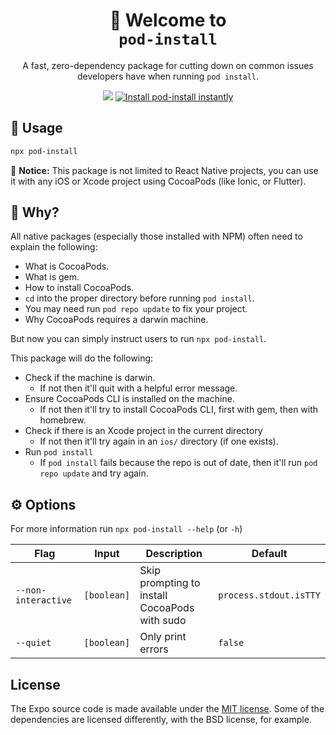 <!-- Title -->
<h1 align="center">
👋 Welcome to <br><code>pod-install</code>
</h1>

<p align="center">A fast, zero-dependency package for cutting down on common issues developers have when running <code>pod install</code>.</p>

<p align="center">
  <img src="https://flat.badgen.net/packagephobia/install/pod-install">
  
  <a href="https://www.npmjs.com/package/pod-install">
    <img alt="Install pod-install instantly" src="https://flat.badgen.net/npm/dw/pod-install" target="_blank" />
  </a>
</p>

<!-- Body -->

## 🚀 Usage

```sh
npx pod-install
```

👋 **Notice:** This package is not limited to React Native projects, you can use it with any iOS or Xcode project using CocoaPods (like Ionic, or Flutter).

## 🤔 Why?

All native packages (especially those installed with NPM) often need to explain the following:

- What is CocoaPods.
- What is gem.
- How to install CocoaPods.
- `cd` into the proper directory before running `pod install`.
- You may need run `pod repo update` to fix your project.
- Why CocoaPods requires a darwin machine.

But now you can simply instruct users to run `npx pod-install`.

This package will do the following:

- Check if the machine is darwin.
  - If not then it'll quit with a helpful error message.
- Ensure CocoaPods CLI is installed on the machine.
  - If not then it'll try to install CocoaPods CLI, first with gem, then with homebrew.
- Check if there is an Xcode project in the current directory
  - If not then it'll try again in an `ios/` directory (if one exists).
- Run `pod install`
  - If `pod install` fails because the repo is out of date, then it'll run `pod repo update` and try again.

## ⚙️ Options

For more information run `npx pod-install --help` (or `-h`)

| Flag                | Input       | Description                                   | Default                |
| ------------------- | ----------- | --------------------------------------------- | ---------------------- |
| `--non-interactive` | `[boolean]` | Skip prompting to install CocoaPods with sudo | `process.stdout.isTTY` |
| `--quiet`           | `[boolean]` | Only print errors | `false` |

## License

The Expo source code is made available under the [MIT license](LICENSE). Some of the dependencies are licensed differently, with the BSD license, for example.
